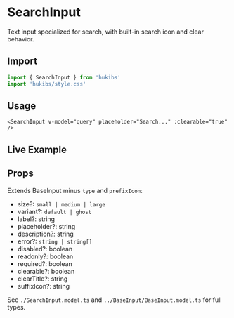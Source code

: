 # SearchInput

Text input specialized for search, with built-in search icon and clear behavior.

## Import

```ts
import { SearchInput } from 'hukibs'
import 'hukibs/style.css'
```

## Usage

```vue
<SearchInput v-model="query" placeholder="Search..." :clearable="true" />
```

## Live Example

<Example>
  <SearchInput placeholder="Search..." :clearable="true" />
</Example>

## Props

Extends BaseInput minus `type` and `prefixIcon`:
- size?: `small | medium | large`
- variant?: `default | ghost`
- label?: string
- placeholder?: string
- description?: string
- error?: `string | string[]`
- disabled?: boolean
- readonly?: boolean
- required?: boolean
- clearable?: boolean
- clearTitle?: string
- suffixIcon?: string

See `./SearchInput.model.ts` and `../BaseInput/BaseInput.model.ts` for full types.
